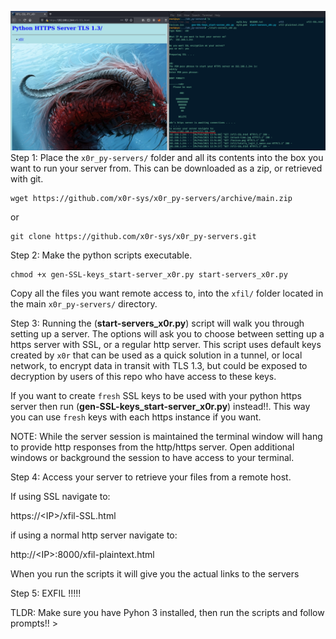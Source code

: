 ![alt text](x0r_py-servers.png)
Step 1:
Place the `x0r_py-servers/` folder and all its contents into the box you want to run your server from. This can be downloaded as a zip, or retrieved with git.

```
wget https://github.com/x0r-sys/x0r_py-servers/archive/main.zip
```
or
```
git clone https://github.com/x0r-sys/x0r_py-servers.git
```
Step 2:
Make the python scripts executable.
```
chmod +x gen-SSL-keys_start-server_x0r.py start-servers_x0r.py
```

Copy all the files you want remote access to, into the `xfil/` folder located in the main `x0r_py-servers/` directory.

Step 3:
Running the (__start-servers_x0r.py__) script will walk you through setting up a server.
The options will ask you to choose between setting up a https server with SSL, or a regular http server.  This script uses default keys created by `x0r` that can be used as a quick solution in a tunnel, or local network, to encrypt data in transit with TLS 1.3, but could be exposed to decryption by users of this repo who have access to these keys.

If you want to create `fresh` SSL keys to be used with your python https server then run (__gen-SSL-keys_start-server_x0r.py__) instead!!.
This way you can use `fresh` keys with each https instance if you want.

NOTE: While the server session is maintained the terminal window will hang to provide http responses from the http/https server. 
Open additional windows or background the session to have access to your terminal.


Step 4:
Access your server to retrieve your files from a remote host.

If using SSL navigate to:

https://\<IP>\/xfil-SSL.html

if using a normal http server navigate to:

http://\<IP>:8000/xfil-plaintext.html

When you run the scripts it will give you the actual links to the servers

Step 5:
EXFIL !!!!!

TLDR:
Make sure you have Pyhon 3 installed, then run the scripts and follow prompts!! >
